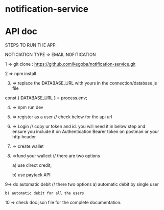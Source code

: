 # notification-service

# API doc



STEPS TO RUN THE APP.


NOTICIATION TYPE => EMAIL NOFITICATION


1 => git clone : https://github.com/kegoba/notification-service.git


2 => npm install


3. => replace the DATABASE_URL with yours in the connection/database.js file


const { DATABASE_URL } = process.env;

4. => npm run dev


5.  => register as a user //  check below for the api url


6. =>  Login    // copy ur token and id. you will need it in below step and ensure you include it on Authentication Bearer token on postman or your http  header  



7. => create wallet


8. =>fund your wallect // there are two options
    
    a) use direct credit,

    b) use paytack API

9=> do automatic debit // there two options
    a) automatic debit by single user

    b) automatic debit for all the users



10 => check doc.json file for the complete documentation.























